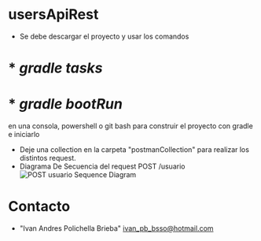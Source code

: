 # usersApiRest
* Se debe descargar el proyecto y usar los comandos
# * *gradle tasks*
# * *gradle bootRun*
en una consola, powershell o git bash para construir el proyecto con gradle e iniciarlo
* Deje una collection en la carpeta "postmanCollection" para realizar los distintos request.
* Diagrama De Secuencia del request POST /usuario
![POST usuario Sequence Diagram](https://user-images.githubusercontent.com/18076074/125970926-847a2f3a-29e3-4496-a44c-cf073852570c.png)
# Contacto
* "Ivan Andres Polichella Brieba" <ivan_pb_bsso@hotmail.com>
